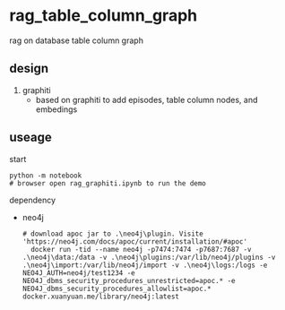 # rag_table_column_graph
rag on database table column graph

## design

1. graphiti
   * based on graphiti to add episodes, table column nodes, and embedings

## useage

start

```
python -m notebook
# browser open rag_graphiti.ipynb to run the demo
```


dependency

* neo4j
  ```
  # download apoc jar to .\neo4j\plugin. Visite 'https://neo4j.com/docs/apoc/current/installation/#apoc'
    docker run -tid --name neo4j -p7474:7474 -p7687:7687 -v .\neo4j\data:/data -v .\neo4j\plugins:/var/lib/neo4j/plugins -v .\neo4j\import:/var/lib/neo4j/import -v .\neo4j\logs:/logs -e NEO4J_AUTH=neo4j/test1234 -e NEO4J_dbms_security_procedures_unrestricted=apoc.* -e NEO4J_dbms_security_procedures_allowlist=apoc.* docker.xuanyuan.me/library/neo4j:latest
  ```
